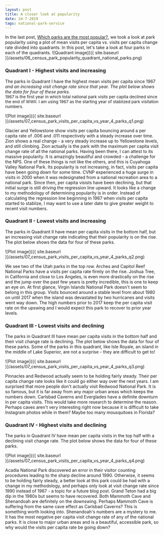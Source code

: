 ```yaml
---
layout: post
title: A closer look at popularity
date: 24-7-2019
tags: national-park-service
---
```

In the last post, [Which parks are the most popular?](http://goodmorningdata.com/which-parks-are-most-popular/), we took a look at park popularity using a plot of mean visits per capita vs. visits per capita change rate divided into quadrants. In this post, let's take a look at four parks in each of the quadrants.
![Quadrant image]({{ site.baseurl }}/assets/06_census_park_popularity_quadrant_national_parks.png)

### Quadrant I - Highest visits and increasing
The parks in Quadrant I have the highest mean visits per capita since 1967<sup>*</sup> and an increasing visit change rate since that year. The plot below shows the data for four of these parks.
<br/><sup>*</sup><span style="font-size:10pt;">1967 is the first year in which total national park visits per capita declined since the end of WWII. I am using 1967 as the starting year of stablized park visitation numbers.</span>

![Plot image]({{ site.baseurl }}/assets/07_census_park_visits_per_capita_vs_year_4_parks_q1.png)

Glacier and Yellowstone show visits per capita bouncing around a per capita rate of .006 and .011 respectively with a steady increase over time. Zion shows a real change - a very steady increase up to Yellowstone levels, and still climbing. Zion actually is the park with the maximum per capita visit change rate of all the national parks. Having been there, I can attest to its massive popularity. It is amazingly beautiful and crowded - a challenge for the NPS. One of these things is not like the others, and this is Cuyahoga Valley National Park. Its popularity is not increasing, in fact, visits per capita have been going down for some time. CVNP experienced a huge surge in visits in 2000 when it was redesignated from a national recreation area to a national park. Since then, per capita visists have been declining, but that initial surge is still driving the regression line upward. It looks like a change to my methodology of determining popularity is in order. Instead of calculating the regression line beginning in 1967 when visits per capita started to stablize, I may want to use a later date to give greater weight to recent visit numbers.

### Quadrant II - Lowest visits and increasing
The parks in Quadrant II have mean per capita visits in the bottom half, but an increasing visit change rate indicating that their popularity is on the rise. The plot below shows the data for four of these parks.

![Plot image]({{ site.baseurl }}/assets/07_census_park_visits_per_capita_vs_year_4_parks_q2.png)

We see two of the Utah parks in the top row. Arches and Capitol Reef National Parks have a visits per capita rate firmly on the rise. Joshua Tree, in California and close to Los Angeles, is even more drastically on the rise and the jump over the past few years is pretty incredible, this is one to keep an eye on. At first glance, Virgin Islands National Park doesn't seem to belong in this group. Visits bounced around a stable level from about 1980 on until 2017 when the island was devastated by two hurricanes and visits went way down. The high numbers prior to 2017 keep the per capita visit rate on the upswing and I would expect this park to recover to prior year levels.

### Quadrant III - Lowest visits and declining
The parks in Quadrant III have mean per capita visits in the bottom half and their visit change rate is declining. The plot below shows the data for four of these parks. Some of the parks in this quadrant, like Isle Royale, an island in the middle of Lake Superior, are not a surprise - they are difficult to get to!

![Plot image]({{ site.baseurl }}/assets/07_census_park_visits_per_capita_vs_year_4_parks_q3.png)

Pinnacles and Redwood actually seem to be holding fairly steady. Their per capita change rate looks like it could go either way over the next years. I am surprised that more people don't actually visit Redwood National Park. It is so famous, but it is far away from any major urban areas which keeps the numbers down. Carlsbad Caverns and Everglades have a definite downturn in per capita visits. This would take more research to determine the reason. Perhaps caves aren't very interesting right now because it is difficult to take Instagram photos while in them? Maybe too many mousquitoes in Florida?

### Quadrant IV - Highest visits and declining
The parks in Quadrant IV have mean per capita vistis in the top half with a declining visit change rate. The plot below shows the data for four of these parks.

![Plot image]({{ site.baseurl }}/assets/07_census_park_visits_per_capita_vs_year_4_parks_q4.png)

Acadia National Park discovered an error in their visitor counting procedures leading to the sharp decline around 1990. Otherwise, it seems to be holding fairly steady, a better look at this park could be had with a change in my methodology, and perhaps only look at visit change rate since 1990 instead of 1967 - a topic for a future blog post. Grand Teton had a big dip in the 1980s but seems to have recovered. Both Mammoth Cave and Shenandoah are definitely on the downswing. Perhaps Mammoth Cave is suffering from the same cave effect as Carlsbad Caverns? This is something worth looking into. Shenandoah's numbers are a mystery to me. It has the most negative per capita visit change rate of any of the national parks. It is close to major urban areas and is a beautiful, accessible park, so why would the visits per capita rate be going down?
